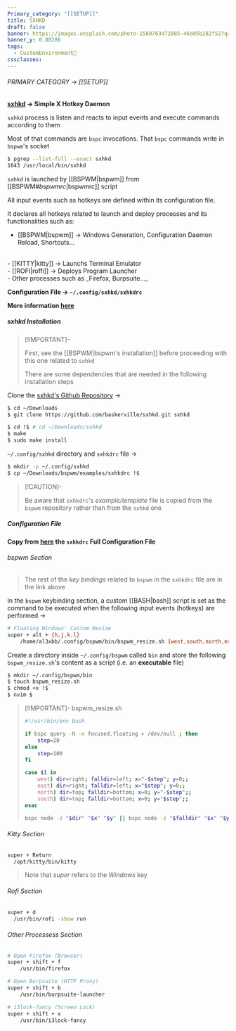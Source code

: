 ```yaml
---
Primary_category: "[[SETUP]]"
title: SXHKD
draft: false
banner: https://images.unsplash.com/photo-1589763472885-46dd5b282f52?q=80&w=1748&auto=format&fit=crop&ixlib=rb-4.0.3&ixid=M3wxMjA3fDB8MHxwaG90by1wYWdlfHx8fGVufDB8fHx8fA%3D%3D
banner_y: 0.88286
tags:
  - CustomEnvironment🦜
cssclasses:
---
```


###### PRIMARY CATEGORY → [[SETUP]]

**[sxhkd](https://github.com/baskerville/sxhkd) → Simple X Hotkey Daemon**

`sxhkd` process is listen and reacts to input events and execute commands according to them

Most of that commands are `bspc` invocations. That `bspc` commands write in `bspwm`'s socket

```bash
$ pgrep --list-full --exact sxhkd
1643 /usr/local/bin/sxhkd
```

`sxhkd` is launched by [[BSPWM|bspwm]] from [[BSPWM#_bspwmrc_|bspwmrc]] script

All input events such as hotkeys are defined within its configuration file.

It declares all hotkeys related to launch and deploy processes and its functionalities such as:

- [[BSPWM|bspwm]] → Windows Generation, Configuration Daemon Reload, Shortcuts...
<br>
- [[KITTY|kitty]] → Launchs Terminal Emulator
<br>
- [[ROFI|roffi]] → Deploys Program Launcher
<br>
- Other processes such as _Firefox, Burpsuite..._

**Configuration File → `~/.config/sxhkd/sxhkdrc`**

**More information [here](https://github.com/baskerville/sxhkd)**

##### sxhkd Installation

> [!IMPORTANT]-
>
> First, see the [[BSPWM|bspwm's installation]] before proceeding with this one related to `sxhkd`
>
> There are some dependencies that are needed in the following installation steps
>

Clone the [sxhkd's Github Repository](https://github.com/baskerville/sxhkd) →

```bash
$ cd ~/Downloads
$ git clone https://github.com/baskerville/sxhkd.git sxhkd
```

```bash
$ cd !$ # cd ~/Downloads/sxhkd
$ make
$ sudo make install
```

`~/.config/sxhkd` directory and `sxhkdrc` file →

```bash
$ mkdir -p ~/.config/sxhkd
$ cp ~/Downloads/bspwm/examples/sxhkdrc !$
```

> [!CAUTION]-
>
> Be aware that `sxhkdrc`'s _example/template_ file is copied from the `bspwm` repository rather than from the `sxhkd` one

##### Configuration File

**Copy from [here](https://pastebin.com/qHuKHsX6) the `sxhkdrc` Full Configuration File** 

###### bspwm Section

> The rest of the _key bindings_ related to `bspwm` in the `sxhkdrc` file are in the link above

In the `bspwm` keybinding section, a custom [[BASH|bash]] script is set as the command to be executed when the following input events (hotkeys) are performed →

```bash
# Floating Windows' Custom Resize
super + alt + {h,j,k,l}
    /home/al3xbb/.config/bspwm/bin/bspwm_resize.sh {west,south,north,east}
```

Create a directory inside `~/.config/bspwm` called `bin` and store the following `bspwm_resize.sh`'s content as a script (i.e. an **executable** file)

```bash
$ mkdir ~/.config/bspwm/bin
$ touch bspwm_resize.sh
$ chmod +x !$
$ nvim $
```

> [!IMPORTANT]- bspwm_resize.sh
>
> ```bash
> #!/usr/bin/env bash
> 
> if bspc query -N -n focused.floating > /dev/null ; then
>     step=20
> else
>     step=100
> fi
>
> case $1 in
>     west) dir=right; falldir=left; x="-$step"; y=0;;
>     east) dir=right; falldir=left; x="$step"; y=0;;
>     north) dir=top; falldir=bottom; x=0; y="-$step";;
>     south) dir=top; falldir=bottom; x=0; y="$step";;
> esac
>
> bspc node -z "$dir" "$x" "$y" || bspc node -z "$falldir" "$x" "$y"
> ```
>

###### Kitty Section

```bash
super + Return
  /opt/kitty/bin/kitty
```

> Note that _super_ refers to the _Windows_ key

###### Rofi Section

```bash
super + d
  /usr/bin/rofi -show run
```

###### Other Processess Section

```bash
# Open Firefox (Browser)
super + shift + f
    /usr/bin/firefox

# Open Burpsuite (HTTP Proxy)
super + shift + b
    /usr/bin/burpsuite-launcher

# i3lock-fancy (Screen Lock)
super + shift + x
    /usr/bin/i3lock-fancy
```
